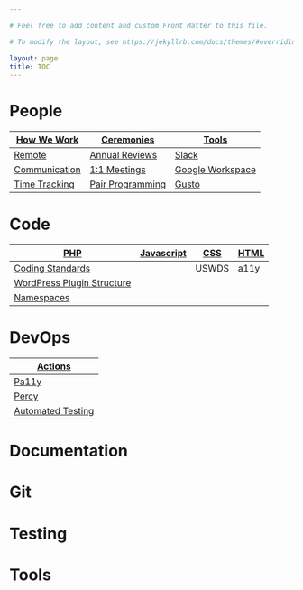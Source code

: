 ```yaml
---

# Feel free to add content and custom Front Matter to this file.

# To modify the layout, see https://jekyllrb.com/docs/themes/#overriding-theme-defaults

layout: page
title: TOC
---
```


# People

| [How We Work](people#how-we-work) | [Ceremonies](people#ceremonies) | [Tools](people#tools) |
|-----------------------------------|---------------------------------|-----------------------|
| [Remote](people#remote)| [Annual Reviews](people#annual-reviews) | [Slack](people#slack) |
| [Communication](people#communication) | [1:1 Meetings](people#1-1-meetings) | [Google Workspace](people#google-workspace) |
| [Time Tracking](people#time-tracking) | [Pair Programming](people#pair-programming) | [Gusto](people#gusto) |


# Code

<!-- Disable word wrap to see how spacing works on tables -->

| [PHP](code#php)                                               | [Javascript](code#javascript) | [CSS](code#css) | [HTML](code#html) |
|---------------------------------------------------------------|-------------------------------|-----------------|-------------------|
| [Coding Standards](code#coding-standards)                     |                               | USWDS           | a11y              |
| [WordPress Plugin Structure](code#wordpress-plugin-structure) |                               |                 |                   |
| [Namespaces](code#namespaces)                                 |                               |                 |                   |


# DevOps

| [Actions](devops#actions) |
|---------------------------|
| [Pa11y](devops#pa11y) |
| [Percy](devops#percy) |
| [Automated Testing](devops#automated-testing) |

# Documentation

# Git

# Testing

# Tools
